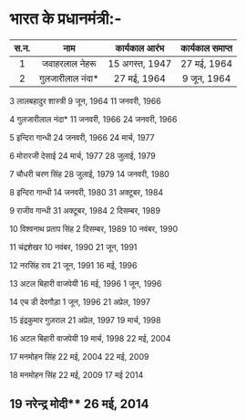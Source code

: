 # भारत के प्रधानमंत्री:-

|स.न.|	नाम|	कार्यकाल आरंभ	|कार्यकाल समाप्त|
|:---:|:---:|:---:|:---:|
|1|	जवाहरलाल नेहरू|15 अगस्त, 1947|27 मई, 1964|
|2|गुलजारीलाल नंदा*|27 मई, 1964|9 जून, 1964|

3	लालबहादुर शास्त्री
9 जून, 1964
11 जनवरी, 1966

4	गुलजारीलाल नंदा*
11 जनवरी, 1966
24 जनवरी, 1966

5	इन्दिरा गान्धी
24 जनवरी, 1966
24 मार्च, 1977

6	मोरारजी देसाई
24 मार्च, 1977
28 जुलाई, 1979

7	चौधरी चरण सिंह
28 जुलाई, 1979
14 जनवरी, 1980

8	इन्दिरा गान्धी
14 जनवरी, 1980
31 अक्टूबर, 1984

9	राजीव गान्धी
31 अक्टूबर, 1984
2 दिसम्बर, 1989

10	विश्वनाथ प्रताप सिंह
2 दिसम्बर, 1989
10 नवंबर, 1990

11	चंद्रशेखर
10 नवंबर, 1990
21 जून, 1991

12	नरसिंह राव
21 जून, 1991
16 मई, 1996

13	अटल बिहारी वाजपेयी
16 मई, 1996
1 जून, 1996

14	एच डी देवगौड़ा
1 जून, 1996
21 अप्रेल, 1997

15	इंद्रकुमार गुज़राल
21 अप्रेल, 1997
19 मार्च, 1998

16	अटल बिहारी वाजपेयी
19 मार्च, 1998
22 मई, 2004

17	मनमोहन सिंह
22 मई, 2004
22 मई, 2009

18	मनमोहन सिंह
22 मई, 2009
17 मई 2014

19	नरेन्द्र मोदी**
26 मई, 2014
--






